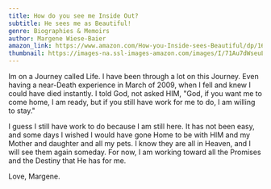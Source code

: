 ```yaml
---
title: How do you see me Inside Out?
subtitle: He sees me as Beautiful!
genre: Biographies & Memoirs
author: Margene Wiese-Baier
amazon_link: https://www.amazon.com/How-you-Inside-sees-Beautiful/dp/1648953158/ref=sr_1_1?crid=3DWOY2D2JSMHG&keywords=9781648953156&qid=1642667248&sprefix=9781648953156%2Caps%2C581&sr=8-1
thumbnail: https://images-na.ssl-images-amazon.com/images/I/71Au7dWseuL.jpg
---
```

Im on a Journey called Life. I have been through a lot on this Journey. Even having a near-Death experience in March of 2009, when I fell and knew I could have died instantly. I told God, not asked HIM, "God, if you want me to come home, I am ready, but if you still have work for me to do, I am willing to stay."

I guess I still have work to do because I am still here. It has not been easy, and some days I wished I would have gone Home to be with HIM and my Mother and daughter and all my pets. I know they are all in Heaven, and I will see them again someday. For now, I am working toward all the Promises and the Destiny that He has for me.

Love, Margene.